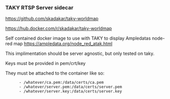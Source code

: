 ### TAKY RTSP Server sidecar

https://github.com/skadakar/taky-worldmap

https://hub.docker.com/r/skadakar/taky-worldmap



Self contained docker image to use with TAKY to display Ampledatas node-red map
https://ampledata.org/node_red_atak.html


This implimentation should be server agnostic, but only tested on taky.


Keys must be provided in pem/crt/key

They must be attached to the container like so: 
```
      - /whatever/ca.pem:/data/certs/ca.pem
      - /whatever/server.pem:/data/certs/server.pem
      - /whatever/server.key:/data/certs/server.key
```

